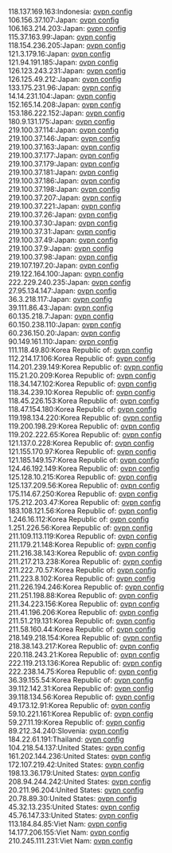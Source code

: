 118.137.169.163:Indonesia: [ovpn config](vpn/118_137_169_163.ovpn)  
106.156.37.107:Japan: [ovpn config](vpn/106_156_37_107.ovpn)  
106.163.214.203:Japan: [ovpn config](vpn/106_163_214_203.ovpn)  
115.37.163.99:Japan: [ovpn config](vpn/115_37_163_99.ovpn)  
118.154.236.205:Japan: [ovpn config](vpn/118_154_236_205.ovpn)  
121.3.179.16:Japan: [ovpn config](vpn/121_3_179_16.ovpn)  
121.94.191.185:Japan: [ovpn config](vpn/121_94_191_185.ovpn)  
126.123.243.231:Japan: [ovpn config](vpn/126_123_243_231.ovpn)  
126.125.49.212:Japan: [ovpn config](vpn/126_125_49_212.ovpn)  
133.175.231.96:Japan: [ovpn config](vpn/133_175_231_96.ovpn)  
14.14.231.104:Japan: [ovpn config](vpn/14_14_231_104.ovpn)  
152.165.14.208:Japan: [ovpn config](vpn/152_165_14_208.ovpn)  
153.186.222.152:Japan: [ovpn config](vpn/153_186_222_152.ovpn)  
180.9.131.175:Japan: [ovpn config](vpn/180_9_131_175.ovpn)  
219.100.37.114:Japan: [ovpn config](vpn/219_100_37_114.ovpn)  
219.100.37.146:Japan: [ovpn config](vpn/219_100_37_146.ovpn)  
219.100.37.163:Japan: [ovpn config](vpn/219_100_37_163.ovpn)  
219.100.37.177:Japan: [ovpn config](vpn/219_100_37_177.ovpn)  
219.100.37.179:Japan: [ovpn config](vpn/219_100_37_179.ovpn)  
219.100.37.181:Japan: [ovpn config](vpn/219_100_37_181.ovpn)  
219.100.37.186:Japan: [ovpn config](vpn/219_100_37_186.ovpn)  
219.100.37.198:Japan: [ovpn config](vpn/219_100_37_198.ovpn)  
219.100.37.207:Japan: [ovpn config](vpn/219_100_37_207.ovpn)  
219.100.37.221:Japan: [ovpn config](vpn/219_100_37_221.ovpn)  
219.100.37.26:Japan: [ovpn config](vpn/219_100_37_26.ovpn)  
219.100.37.30:Japan: [ovpn config](vpn/219_100_37_30.ovpn)  
219.100.37.31:Japan: [ovpn config](vpn/219_100_37_31.ovpn)  
219.100.37.49:Japan: [ovpn config](vpn/219_100_37_49.ovpn)  
219.100.37.9:Japan: [ovpn config](vpn/219_100_37_9.ovpn)  
219.100.37.98:Japan: [ovpn config](vpn/219_100_37_98.ovpn)  
219.107.197.20:Japan: [ovpn config](vpn/219_107_197_20.ovpn)  
219.122.164.100:Japan: [ovpn config](vpn/219_122_164_100.ovpn)  
222.229.240.235:Japan: [ovpn config](vpn/222_229_240_235.ovpn)  
27.95.134.147:Japan: [ovpn config](vpn/27_95_134_147.ovpn)  
36.3.218.117:Japan: [ovpn config](vpn/36_3_218_117.ovpn)  
39.111.86.43:Japan: [ovpn config](vpn/39_111_86_43.ovpn)  
60.135.218.7:Japan: [ovpn config](vpn/60_135_218_7.ovpn)  
60.150.238.110:Japan: [ovpn config](vpn/60_150_238_110.ovpn)  
60.236.150.20:Japan: [ovpn config](vpn/60_236_150_20.ovpn)  
90.149.161.110:Japan: [ovpn config](vpn/90_149_161_110.ovpn)  
111.118.49.80:Korea Republic of: [ovpn config](vpn/111_118_49_80.ovpn)  
112.214.17.106:Korea Republic of: [ovpn config](vpn/112_214_17_106.ovpn)  
114.201.239.149:Korea Republic of: [ovpn config](vpn/114_201_239_149.ovpn)  
115.21.20.209:Korea Republic of: [ovpn config](vpn/115_21_20_209.ovpn)  
118.34.147.102:Korea Republic of: [ovpn config](vpn/118_34_147_102.ovpn)  
118.34.239.10:Korea Republic of: [ovpn config](vpn/118_34_239_10.ovpn)  
118.45.226.153:Korea Republic of: [ovpn config](vpn/118_45_226_153.ovpn)  
118.47.154.180:Korea Republic of: [ovpn config](vpn/118_47_154_180.ovpn)  
119.198.134.220:Korea Republic of: [ovpn config](vpn/119_198_134_220.ovpn)  
119.200.198.29:Korea Republic of: [ovpn config](vpn/119_200_198_29.ovpn)  
119.202.222.65:Korea Republic of: [ovpn config](vpn/119_202_222_65.ovpn)  
121.137.0.228:Korea Republic of: [ovpn config](vpn/121_137_0_228.ovpn)  
121.155.170.97:Korea Republic of: [ovpn config](vpn/121_155_170_97.ovpn)  
121.185.149.157:Korea Republic of: [ovpn config](vpn/121_185_149_157.ovpn)  
124.46.192.149:Korea Republic of: [ovpn config](vpn/124_46_192_149.ovpn)  
125.128.10.215:Korea Republic of: [ovpn config](vpn/125_128_10_215.ovpn)  
125.137.209.56:Korea Republic of: [ovpn config](vpn/125_137_209_56.ovpn)  
175.114.67.250:Korea Republic of: [ovpn config](vpn/175_114_67_250.ovpn)  
175.212.203.47:Korea Republic of: [ovpn config](vpn/175_212_203_47.ovpn)  
183.108.121.56:Korea Republic of: [ovpn config](vpn/183_108_121_56.ovpn)  
1.246.16.112:Korea Republic of: [ovpn config](vpn/1_246_16_112.ovpn)  
1.251.226.56:Korea Republic of: [ovpn config](vpn/1_251_226_56.ovpn)  
211.109.113.119:Korea Republic of: [ovpn config](vpn/211_109_113_119.ovpn)  
211.179.21.148:Korea Republic of: [ovpn config](vpn/211_179_21_148.ovpn)  
211.216.38.143:Korea Republic of: [ovpn config](vpn/211_216_38_143.ovpn)  
211.217.213.238:Korea Republic of: [ovpn config](vpn/211_217_213_238.ovpn)  
211.222.70.57:Korea Republic of: [ovpn config](vpn/211_222_70_57.ovpn)  
211.223.8.102:Korea Republic of: [ovpn config](vpn/211_223_8_102.ovpn)  
211.226.194.246:Korea Republic of: [ovpn config](vpn/211_226_194_246.ovpn)  
211.251.198.88:Korea Republic of: [ovpn config](vpn/211_251_198_88.ovpn)  
211.34.223.156:Korea Republic of: [ovpn config](vpn/211_34_223_156.ovpn)  
211.41.196.206:Korea Republic of: [ovpn config](vpn/211_41_196_206.ovpn)  
211.51.219.131:Korea Republic of: [ovpn config](vpn/211_51_219_131.ovpn)  
211.58.160.44:Korea Republic of: [ovpn config](vpn/211_58_160_44.ovpn)  
218.149.218.154:Korea Republic of: [ovpn config](vpn/218_149_218_154.ovpn)  
218.38.143.217:Korea Republic of: [ovpn config](vpn/218_38_143_217.ovpn)  
220.118.243.21:Korea Republic of: [ovpn config](vpn/220_118_243_21.ovpn)  
222.119.213.136:Korea Republic of: [ovpn config](vpn/222_119_213_136.ovpn)  
222.238.14.75:Korea Republic of: [ovpn config](vpn/222_238_14_75.ovpn)  
36.39.155.54:Korea Republic of: [ovpn config](vpn/36_39_155_54.ovpn)  
39.112.142.31:Korea Republic of: [ovpn config](vpn/39_112_142_31.ovpn)  
39.118.134.56:Korea Republic of: [ovpn config](vpn/39_118_134_56.ovpn)  
49.173.12.91:Korea Republic of: [ovpn config](vpn/49_173_12_91.ovpn)  
59.10.221.161:Korea Republic of: [ovpn config](vpn/59_10_221_161.ovpn)  
59.27.11.19:Korea Republic of: [ovpn config](vpn/59_27_11_19.ovpn)  
89.212.34.240:Slovenia: [ovpn config](vpn/89_212_34_240.ovpn)  
184.22.61.191:Thailand: [ovpn config](vpn/184_22_61_191.ovpn)  
104.218.54.137:United States: [ovpn config](vpn/104_218_54_137.ovpn)  
161.202.144.236:United States: [ovpn config](vpn/161_202_144_236.ovpn)  
172.107.219.42:United States: [ovpn config](vpn/172_107_219_42.ovpn)  
198.13.36.179:United States: [ovpn config](vpn/198_13_36_179.ovpn)  
208.94.244.242:United States: [ovpn config](vpn/208_94_244_242.ovpn)  
20.211.96.204:United States: [ovpn config](vpn/20_211_96_204.ovpn)  
20.78.89.30:United States: [ovpn config](vpn/20_78_89_30.ovpn)  
45.32.13.235:United States: [ovpn config](vpn/45_32_13_235.ovpn)  
45.76.147.33:United States: [ovpn config](vpn/45_76_147_33.ovpn)  
113.184.84.85:Viet Nam: [ovpn config](vpn/113_184_84_85.ovpn)  
14.177.206.155:Viet Nam: [ovpn config](vpn/14_177_206_155.ovpn)  
210.245.111.231:Viet Nam: [ovpn config](vpn/210_245_111_231.ovpn)  
